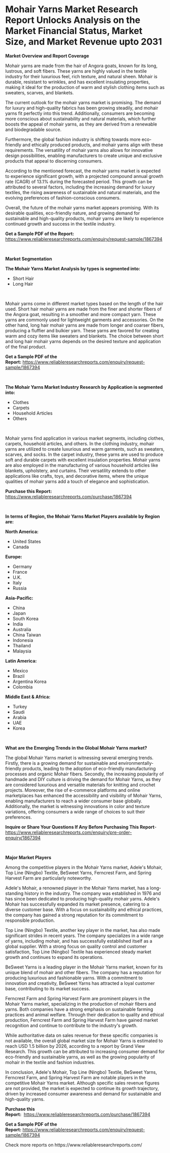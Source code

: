 <p><h1>Mohair Yarns Market Research Report Unlocks Analysis on the Market Financial Status, Market Size, and Market Revenue upto 2031</h1></p><p><strong>Market Overview and Report Coverage</strong></p>
<p><p>Mohair yarns are made from the hair of Angora goats, known for its long, lustrous, and soft fibers. These yarns are highly valued in the textile industry for their luxurious feel, rich texture, and natural sheen. Mohair is durable, resistant to wrinkles, and has excellent insulating properties, making it ideal for the production of warm and stylish clothing items such as sweaters, scarves, and blankets.</p><p>The current outlook for the mohair yarns market is promising. The demand for luxury and high-quality fabrics has been growing steadily, and mohair yarns fit perfectly into this trend. Additionally, consumers are becoming more conscious about sustainability and natural materials, which further boosts the appeal of mohair yarns, as they are derived from a renewable and biodegradable source.</p><p>Furthermore, the global fashion industry is shifting towards more eco-friendly and ethically produced products, and mohair yarns align with these requirements. The versatility of mohair yarns also allows for innovative design possibilities, enabling manufacturers to create unique and exclusive products that appeal to discerning consumers.</p><p>According to the mentioned forecast, the mohair yarns market is expected to experience significant growth, with a projected compound annual growth rate (CAGR) of 13.1% during the forecasted period. This growth can be attributed to several factors, including the increasing demand for luxury textiles, the rising awareness of sustainable and natural materials, and the evolving preferences of fashion-conscious consumers.</p><p>Overall, the future of the mohair yarns market appears promising. With its desirable qualities, eco-friendly nature, and growing demand for sustainable and high-quality products, mohair yarns are likely to experience continued growth and success in the textile industry.</p></p>
<p><strong>Get a Sample PDF of the Report:</strong> <a href="https://www.reliableresearchreports.com/enquiry/request-sample/1867394">https://www.reliableresearchreports.com/enquiry/request-sample/1867394</a></p>
<p>&nbsp;</p>
<p><strong>Market Segmentation</strong></p>
<p><strong>The Mohair Yarns Market Analysis by types is segmented into:</strong></p>
<p><ul><li>Short Hair</li><li>Long Hair</li></ul></p>
<p>&nbsp;</p>
<p><p>Mohair yarns come in different market types based on the length of the hair used. Short hair mohair yarns are made from the finer and shorter fibers of the Angora goat, resulting in a smoother and more compact yarn. These yarns are commonly used for lightweight garments and accessories. On the other hand, long hair mohair yarns are made from longer and coarser fibers, producing a fluffier and bulkier yarn. These yarns are favored for creating warm and cozy items like sweaters and blankets. The choice between short and long hair mohair yarns depends on the desired texture and application of the final product.</p></p>
<p><strong>Get a Sample PDF of the Report:</strong>&nbsp;<a href="https://www.reliableresearchreports.com/enquiry/request-sample/1867394">https://www.reliableresearchreports.com/enquiry/request-sample/1867394</a></p>
<p>&nbsp;</p>
<p><strong>The Mohair Yarns Market Industry Research by Application is segmented into:</strong></p>
<p><ul><li>Clothes</li><li>Carpets</li><li>Household Articles</li><li>Others</li></ul></p>
<p>&nbsp;</p>
<p><p>Mohair yarns find application in various market segments, including clothes, carpets, household articles, and others. In the clothing industry, mohair yarns are utilized to create luxurious and warm garments, such as sweaters, scarves, and socks. In the carpet industry, these yarns are used to produce soft and durable carpets with excellent insulation properties. Mohair yarns are also employed in the manufacturing of various household articles like blankets, upholstery, and curtains. Their versatility extends to other applications like crafts, toys, and decorative items, where the unique qualities of mohair yarns add a touch of elegance and sophistication.</p></p>
<p><strong>Purchase this Report:</strong>&nbsp; <a href="https://www.reliableresearchreports.com/purchase/1867394">https://www.reliableresearchreports.com/purchase/1867394</a></p>
<p>&nbsp;</p>
<p><strong>In terms of Region, the Mohair Yarns Market Players available by Region are:</strong></p>
<p>
    <p> <strong> North America: </strong>
        <ul>
            <li>United States</li>
            <li>Canada</li>
        </ul>
        </p> 
    <p> <strong> Europe: </strong>
        <ul>
            <li>Germany</li>
            <li>France</li>
            <li>U.K.</li>
            <li>Italy</li>
            <li>Russia</li>
        </ul>
        </p> 
    <p> <strong> Asia-Pacific: </strong>
        <ul>
            <li>China</li>
            <li>Japan</li>
            <li>South Korea</li>
            <li>India</li>
            <li>Australia</li>
            <li>China Taiwan</li>
            <li>Indonesia</li>
            <li>Thailand</li>
            <li>Malaysia</li>
        </ul>
        </p> 
    <p> <strong> Latin America: </strong>
        <ul>
            <li>Mexico</li>
            <li>Brazil</li>
            <li>Argentina Korea</li>
            <li>Colombia</li>
        </ul>
        </p> 
    <p> <strong> Middle East & Africa: </strong>
        <ul>
            <li>Turkey</li>
            <li>Saudi</li>
            <li>Arabia</li>
            <li>UAE</li>
            <li>Korea</li>
        </ul>
    </p>
    </p>
<p>&nbsp;</p>
<p><strong>What are the Emerging Trends in the Global Mohair Yarns market?</strong></p>
<p><p>The global Mohair Yarns market is witnessing several emerging trends. Firstly, there is a growing demand for sustainable and environmentally-friendly products, leading to the adoption of eco-friendly manufacturing processes and organic Mohair fibers. Secondly, the increasing popularity of handmade and DIY culture is driving the demand for Mohair Yarns, as they are considered luxurious and versatile materials for knitting and crochet projects. Moreover, the rise of e-commerce platforms and online marketplaces has enhanced the accessibility and visibility of Mohair Yarns, enabling manufacturers to reach a wider consumer base globally. Additionally, the market is witnessing innovations in color and texture variations, offering consumers a wide range of choices to suit their preferences.</p></p>
<p><strong>Inquire or Share Your Questions If Any Before Purchasing This Report</strong>- <a href="https://www.reliableresearchreports.com/enquiry/pre-order-enquiry/1867394">https://www.reliableresearchreports.com/enquiry/pre-order-enquiry/1867394</a></p>
<p>&nbsp;</p>
<p><strong>Major Market Players</strong></p>
<p><p>Among the competitive players in the Mohair Yarns market, Adele's Mohair, Top Line (Ningbo) Textile, BeSweet Yarns, Ferncrest Farm, and Spring Harvest Farm are particularly noteworthy.</p><p>Adele's Mohair, a renowned player in the Mohair Yarns market, has a long-standing history in the industry. The company was established in 1976 and has since been dedicated to producing high-quality mohair yarns. Adele's Mohair has successfully expanded its market presence, catering to a diverse customer base. With a focus on sustainability and ethical practices, the company has gained a strong reputation for its commitment to responsible production.</p><p>Top Line (Ningbo) Textile, another key player in the market, has also made significant strides in recent years. The company specializes in a wide range of yarns, including mohair, and has successfully established itself as a global supplier. With a strong focus on quality control and customer satisfaction, Top Line (Ningbo) Textile has experienced steady market growth and continues to expand its operations.</p><p>BeSweet Yarns is a leading player in the Mohair Yarns market, known for its unique blend of mohair and other fibers. The company has a reputation for producing luxurious and fashionable yarns. With a commitment to innovation and creativity, BeSweet Yarns has attracted a loyal customer base, contributing to its market success.</p><p>Ferncrest Farm and Spring Harvest Farm are prominent players in the Mohair Yarns market, specializing in the production of mohair fibers and yarns. Both companies have a strong emphasis on sustainable farming practices and animal welfare. Through their dedication to quality and ethical production, Ferncrest Farm and Spring Harvest Farm have gained market recognition and continue to contribute to the industry's growth.</p><p>While authoritative data on sales revenue for these specific companies is not available, the overall global market size for Mohair Yarns is estimated to reach USD 1.5 billion by 2026, according to a report by Grand View Research. This growth can be attributed to increasing consumer demand for eco-friendly and sustainable yarns, as well as the growing popularity of mohair in the textile and fashion industries.</p><p>In conclusion, Adele's Mohair, Top Line (Ningbo) Textile, BeSweet Yarns, Ferncrest Farm, and Spring Harvest Farm are notable players in the competitive Mohair Yarns market. Although specific sales revenue figures are not provided, the market is expected to continue its growth trajectory, driven by increased consumer awareness and demand for sustainable and high-quality yarns.</p></p>
<p><strong>Purchase this Report:</strong>&nbsp;&nbsp;<a href="https://www.reliableresearchreports.com/purchase/1867394">https://www.reliableresearchreports.com/purchase/1867394</a></p>
<p></p>
<p><strong>Get a Sample PDF of the Report:</strong>&nbsp;<a href="https://www.reliableresearchreports.com/enquiry/request-sample/1867394">https://www.reliableresearchreports.com/enquiry/request-sample/1867394</a></p>
<p>Check more reports on https://www.reliableresearchreports.com/</p>